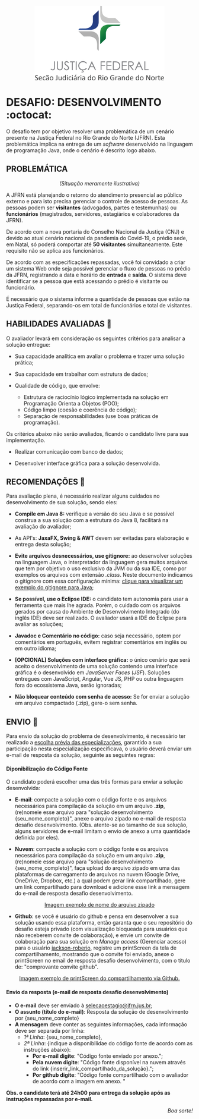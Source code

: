 <p align="center">
  <img src="../material-de-apoio/img/jfrn_logo.png" />
</p>

# DESAFIO: DESENVOLVIMENTO :octocat:

O desafio tem por objetivo resolver uma problemática de um cenário presente na Justiça Federal no Rio Grande do Norte (JFRN). Esta problemática implica na entrega de um *software* desenvolvido na linguagem de programação Java, onde o cenário é descrito logo abaixo.

## PROBLEMÁTICA

<p align="center">
  <i>(Situação meramente ilustrativa)</i>
</p>

A JFRN está planejando o retorno do atendimento presencial ao público externo e para isto precisa gerenciar o controle de acesso de pessoas. As pessoas podem ser **visitantes** (advogados, partes e testemunhas) ou **funcionários** (magistrados, servidores, estagiários e colaboradores da JFRN).

De acordo com a nova portaria do Conselho Nacional da Justiça (CNJ) e devido ao atual cenário nacional da pandemia do Covid-19, o prédio sede, em Natal, só poderá comportar até **50 visitantes** simultaneamente. Este requisito não se aplica aos funcionários.

De acordo com as especificações repassadas, você foi convidado a criar um sistema Web onde seja possível gerenciar o fluxo de pessoas no prédio da JFRN, registrando a data e horário de **entrada** e **saída**. O sistema deve identificar se a pessoa que está acessando o prédio é visitante ou funcionário.

É necessário que o sistema informe a quantidade de pessoas que estão na Justiça Federal, separando-os em total de funcionários e total de visitantes.

## HABILIDADES AVALIADAS :clap:

O avaliador levará em consideração os seguintes critérios para analisar a solução entregue:

   - Sua capacidade analítica em avaliar o problema e trazer uma solução prática;   
   
   - Sua capacidade em trabalhar com estrutura de dados;
   
   - Qualidade de código, que envolve:
      - Estrutura de raciocínio lógico implementada na solução em Programação Orienta a Objetos (POO);
      - Código limpo (coesão e coerência de código);
      - Separação de responsabilidades (use boas práticas de programação).
      
Os critérios abaixo não serão avaliados, ficando o candidato livre para sua implementação.

   - Realizar comunicação com banco de dados;
   
   - Desenvolver interface gráfica para a solução desenvolvida.

## RECOMENDAÇÕES :eyes:

Para avaliação plena, é necessário realizar alguns cuidados no desenvolvimento de sua solução, sendo eles:

   - **Compile em Java 8:** verifique a versão do seu Java e se possível construa a sua solução com a estrutura do Java 8, facilitará na avaliação do avaliador;

   - As API's: **JaxaFX, Swing & AWT** devem ser evitadas para elaboração e entrega desta solução;

   - **Evite arquivos desnecessários, use gitignore:** ao desenvolver soluções na linguagem Java, o interpretador da linguagem gera muitos arquivos que tem por objetivo o uso exclusivo da JVM ou da sua IDE, como por exemplos os arquivos com extensão *.class*. Neste documento indicamos o gitignore com essa configuração mínima: [clique para visualizar  um exemplo do gitignore para Java](../.gitignore);
   
   - **Se possível, use o Eclipse IDE:** o candidato tem autonomia para usar a ferramenta que mais lhe agrada. Porém, o cuidado com os arquivos gerados por causa do Ambiente de Desenvolvimento Integrado (do inglês IDE) deve ser realizado. O avaliador usará a IDE do Eclipse para avaliar as soluções;
   
   - **Javadoc e Comentário no código:** caso seja necessário, optem por comentários em português, evitem registrar comentários em inglês ou em outro idioma;
   
   - **[OPCIONAL] Soluções com interface gráfica:** o único cenário que será aceito o desenvolvimento de uma solução contendo uma interface gráfica é o desenvolvido em *JavaServer Faces* (*JSF*). Soluções entregues com JavaScript, Angular, Vue JS, PHP ou outra linguagem fora do ecossistema Java, serão ignoradas;
   
   - **Não bloquear conteúdo com senha de acesso:** Se for enviar a solução em arquivo compactado (.zip), gere-o sem senha.

## ENVIO :incoming_envelope:

Para envio da solução do problema de desenvolvimento, é necessário ter realizado a [escolha prévia das especializações](../README.md#2---envio-das-escolhas), garantido a sua participação nesta especialização especificava, o usuário deverá enviar um e-mail de resposta da solução, seguinte as seguintes regras:

#### Diponibilização do Código Fonte

O candidato poderá escolher uma das três formas para enviar a solução desenvolvida:

   - **E-mail**: compacte a solução com o código fonte e os arquivos necessários para compilação da solução em um arquivo **.zip**, (re)nomeie esse arquivo para "solução desenvolvimento {seu_nome_completo}", anexe o arquivo zipado no e-mail de resposta desafio desenvolvimento. (Obs. atente-se ao tamanho de sua solução, alguns servidores de e-mail limitam o envio de anexo a uma quantidade definida por eles).

   - **Nuvem**: compacte a solução com o código fonte e os arquivos necessários para compilação da solução em um arquivo **.zip**, (re)nomeie esse arquivo para "solução desenvolvimento {seu_nome_completo}", faça upload do arquivo zipado em uma das plataformas de carregamento de arquivos na nuvem (Google Drive, OneDrive, Dropbox, etc.) a qual podem gerar link compartilhado, gere um link compartilhado para download e adicione esse link a mensagem do e-mail de resposta desafio desenvolvimento.
   
  <p align="center">
    <a href="../material-de-apoio/img/exemplo-zip-solucao-desenvolvimento.JPG"> Imagem exemplo de nome do arquivo zipado </a>
  </p>
   
   - **Github**: se você é usuário do github e pensa em desenvolver a sua solução usando essa plataforma, então garanta que o seu repositório do desafio esteja privado (com visualização bloqueada para usuários que não receberem convite de colaboração), e envie um convite de colaboração para sua solução em *Manage access* (Gerenciar acesso) para o usuário [jackson-roberio](https://github.com/jackson-roberio), registre um printScreen da tela de compartilhamento, mostrando que o convite foi enviado, anexe o printScreen no email de resposta desafio desenvolvimento, com o título de: "comprovante convite github".

  <p align="center">
    <a href="../material-de-apoio/img/exemplo-compartilhamento-github.jpg">Imagem exemplo de printScreen do compartilhamento via Github.</a>
  </p>
   
#### Envio da resposta (e-mail de resposta desafio desenvolvimento)

   - **O e-mail** deve ser enviado à selecaoestagio@jfrn.jus.br;
   - **O assunto (título do e-mail)**: Resposta da solução de desenvolvimento por {seu_nome_completo}
   - **A mensagem** deve conter as seguintes informações, cada informação deve ser separada por linha:
      - *1ª Linha*: {seu_nome_completo},
      - *2ª Linha*: {indique a disponibilidae do código fonte de acordo com as instruções abaixo}:
         - **Por e-mail digite**: "Código fonte enviado por anexo.";
         - **Pela nuvem digite**: "Código fonte disponível na nuvem através do link {inserir_link_compartilhado_da_solução}.";
         - **Por github digite**: "Código fonte compartilhado com o avaliador de acordo com a imagem em anexo. "

**Obs. o candidato terá até 24h00 para entrega da solução após as instruções repassadas por e-mail.**

<p align="right">
  <i>Boa sorte!</i>
</p>
